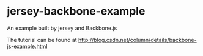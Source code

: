 jersey-backbone-example
=======================

An example built by jersey and Backbone.js

The tutorial can be found at http://blog.csdn.net/column/details/backbone-js-example.html
